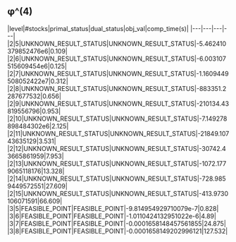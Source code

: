## φ^(4) 
 
|level|#stocks|primal_status|dual_status|obj_val|comp_time(s)|
|---|---|---|---|
|2|5|UNKNOWN_RESULT_STATUS|UNKNOWN_RESULT_STATUS|-5.462410379852476e6|0.109|
|2|6|UNKNOWN_RESULT_STATUS|UNKNOWN_RESULT_STATUS|-6.003107515609454e6|0.125|
|2|7|UNKNOWN_RESULT_STATUS|UNKNOWN_RESULT_STATUS|-1.1609449508052422e7|0.312|
|2|8|UNKNOWN_RESULT_STATUS|UNKNOWN_RESULT_STATUS|-883351.2287677532|0.656|
|2|9|UNKNOWN_RESULT_STATUS|UNKNOWN_RESULT_STATUS|-210134.43819556796|0.953|
|2|10|UNKNOWN_RESULT_STATUS|UNKNOWN_RESULT_STATUS|-7.149278898484302e6|2.125|
|2|11|UNKNOWN_RESULT_STATUS|UNKNOWN_RESULT_STATUS|-21849.10743635129|3.531|
|2|12|UNKNOWN_RESULT_STATUS|UNKNOWN_RESULT_STATUS|-30742.43665861959|7.953|
|2|13|UNKNOWN_RESULT_STATUS|UNKNOWN_RESULT_STATUS|-1072.1779065118176|13.328|
|2|14|UNKNOWN_RESULT_STATUS|UNKNOWN_RESULT_STATUS|-728.9859449572551|27.609|
|2|15|UNKNOWN_RESULT_STATUS|UNKNOWN_RESULT_STATUS|-413.9730106071591|66.609|
|3|5|FEASIBLE_POINT|FEASIBLE_POINT|-9.814954929710079e-7|0.828|
|3|6|FEASIBLE_POINT|FEASIBLE_POINT|-1.0110424132951022e-6|4.89|
|3|7|FEASIBLE_POINT|FEASIBLE_POINT|-0.0001658148457561855|24.875|
|3|8|FEASIBLE_POINT|FEASIBLE_POINT|-0.0001658149202996121|127.532|
